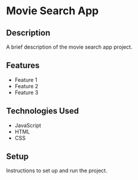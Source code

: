 # Movie Search App

## Description

A brief description of the movie search app project.

## Features

- Feature 1
- Feature 2
- Feature 3

## Technologies Used

- JavaScript
- HTML
- CSS

## Setup

Instructions to set up and run the project.
